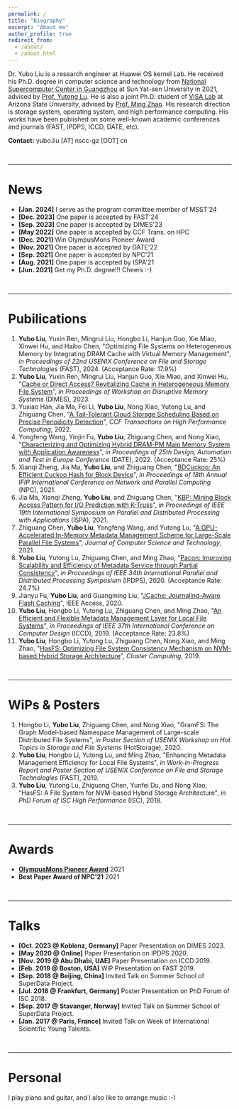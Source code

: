 ```yaml
---
permalink: /
title: "Biography"
excerpt: "About me"
author_profile: true
redirect_from: 
  - /about/
  - /about.html
---
```


Dr. Yubo Liu is a research engineer at Huawei OS kernel Lab. He received his Ph.D. degree in computer science and technology from [National Supercomputer Center in Guangzhou](http://www.nscc-gz.cn/) at Sun Yat-sen University in 2021, advised by [Prof. Yutong Lu](https://cse.sysu.edu.cn/content/2483). He is also a joint Ph.D. student of [VISA Lab](http://visa.lab.asu.edu/web/about/) at Arizona State University, advised by [Prof. Ming Zhao](http://visa.lab.asu.edu/web/people/mingzhao/). His research direction is storage system, operating system, and high performance computing. His works have been published on some well-known academic conferences and journals (FAST, IPDPS, ICCD, DATE, etc).



**Contact:** yubo.liu [AT] nscc-gz [DOT] cn

&emsp;

-------


News
======
* **[Jan. 2024]** I serve as the program committee member of MSST'24
* **[Dec. 2023]** One paper is accepted by FAST'24
* **[Sep. 2023]** One paper is accepted by DIMES'23
* **[May 2022]** One paper is accepted by CCF Trans. on HPC
* **[Dec. 2021]** Win OlympusMons Pioneer Award
* **[Nov. 2021]** One paper is accepted by DATE'22
* **[Sep. 2021]** One paper is accepted by NPC'21
* **[Aug. 2021]** One paper is accepted by ISPA'21
* **[Jun. 2021]** Get my Ph.D. degree!!! Cheers :-)

&emsp;

-------


Pubilications
======
1. **Yubo Liu**, Yuxin Ren, Mingrui Liu, Hongbo Li, Hanjun Guo, Xie Miao, Xinwei Hu, and Haibo Chen, "Optimizing File Systems on Heterogeneous Memory by Integrating DRAM Cache with Virtual Memory Management", *in Proceedings of 22nd USENIX Conference on File and Storage Technologies* (FAST), 2024. (Acceptance Rate: 17.9%)
1. **Yubo Liu**, Yuxin Ren, Mingrui Liu, Hanjun Guo, Xie Miao, and Xinwei Hu, "[Cache or Direct Access? Revitalizing Cache in Heterogeneous Memory File System](http://pplau.github.io/files/dimes23.pdf)", *in Proceedings of Workshop on Disruptive Memory Systems* (DIMES), 2023.
1. Yuxiao Han, Jia Ma, Fei Li, **Yubo Liu**, Nong Xiao, Yutong Lu, and Zhiguang Chen, "[A Tail-Tolerant Cloud Storage Scheduling Based on Precise Periodicity Detection](https://link.springer.com/article/10.1007/s42514-022-00099-8)", *CCF Transactions on High Performance Computing*, 2022.
1. Yongfeng Wang, Yinjin Fu, **Yubo Liu**, Zhiguang Chen, and Nong Xiao, "[Characterizing and Optimizing Hybrid DRAM-PM Main Memory System with Application Awareness](http://pplau.github.io/files/date21.pdf)", *in Proceedings of 25th Design, Automation and Test in Europe Conference* (DATE), 2022. (Acceptance Rate: 25%)
1. Xianqi Zheng, Jia Ma, **Yubo Liu**, and Zhiguang Chen, "[BDCuckoo: An Efficient Cuckoo Hash for Block Device](http://pplau.github.io/files/npc21.pdf)", *in Proceedings of 18th Annual IFIP International Conference on Network and Parallel Computing* (NPC), 2021.
1. Jia Ma, Xianqi Zheng, **Yubo Liu**, and Zhiguang Chen, "[KBP: Mining Block Access Pattern for I/O Prediction with K-Truss](http://pplau.github.io/files/ispa21.pdf)", *in Proceedings of IEEE 19th International Symposium on Parallel and Distributed Processing with Applications* (ISPA), 2021.
1. Zhiguang Chen, **Yubo Liu**, Yongfeng Wang, and Yutong Lu, "[A GPU-Accelerated In-Memory Metadata Management Scheme for Large-Scale Parallel File Systems](https://link.springer.com/article/10.1007/s11390-020-0783-9)", *Journal of Computer Science and Technology*, 2021.
1. **Yubo Liu**, Yutong Lu, Zhiguang Chen, and Ming Zhao, "[Pacon: Improving Scalability and Efficiency of Metadata Service through Partial Consistency](http://pplau.github.io/files/ipdps20.pdf)", *in Proceedings of IEEE 34th International Parallel and Distributed Processing Symposium* (IPDPS), 2020. (Acceptance Rate: 24.7%)
1. Jianyu Fu, **Yubo Liu**, and Guangming Liu, "[JCache: Journaling-Aware Flash Caching](https://ieeexplore.ieee.org/abstract/document/9051733)", IEEE Access, 2020.
1. **Yubo Liu**, Hongbo Li, Yutong Lu, Zhiguang Chen, and Ming Zhao, "[An Efficient and Flexible Metadata Management Layer for Local File Systems](http://pplau.github.io/files/iccd19.pdf)", *in Proceedings of IEEE 37th International Conference on Computer Design* (ICCD), 2019. (Acceptance Rate: 23.8%)
1. **Yubo Liu**, Hongbo Li, Yutong Lu, Zhiguang Chen, Nong Xiao, and Ming Zhao, "[HasFS: Optimizing File System Consistency Mechanism on NVM-based Hybrid Storage Architecture](https://link.springer.com/article/10.1007/s10586-019-03023-y)", *Cluster Computing*, 2019.

&emsp;

-------


WiPs & Posters
======
1. Hongbo Li, **Yubo Liu**, Zhiguang Chen, and Nong Xiao, "GramFS: The Graph Model-based Namespace Management of Large-scale Distributed File Systems", *in Poster Section of USENIX Workshop on Hot Topics in Storage and File Systems* (HotStorage), 2020.
1. **Yubo Liu**, Hongbo Li, Yutong Lu, and Ming Zhao, "Enhancing Metadata Management Efficiency for Local File Systems", *in Work-in-Progress Report and Poster Section of USENIX Conference on File and Storage Technologies* (FAST), 2019.
1. **Yubo Liu**, Yutong Lu, Zhiguang Chen, Yunfei Du, and Nong Xiao, "HasFS: A File System for NVM-based Hybrid Storage Architecture", *in PhD Forum of ISC High Performance* (ISC), 2018.

&emsp;

-------

Awards
======
* **[OlympusMons Pioneer Award](https://e.huawei.com/cn/topic/storage/olympus-mons-awards-2021)** 2021
* **Best Paper Award of NPC'21** 2021

&emsp;

-------


Talks
======
* **[Oct. 2023 @ Koblenz, Germany]** Paper Presentation on DIMES 2023.
* **[May 2020 @ Online]** Paper Presentation on IPDPS 2020.
* **[Nov. 2019 @ Abu Dhabi, UAE]** Paper Presentation on ICCD 2019.
* **[Feb. 2019 @ Boston, USA]** WiP Presentation on FAST 2019.
* **[Sep. 2018 @ Beijing, China]** Invited Talk on Summer School of SuperData Project.
* **[Jul. 2018 @ Frankfurt, Germany]** Poster Presentation on PhD Forum of ISC 2018.
* **[Sep. 2017 @ Stavanger, Norway]** Invited Talk on Summer School of SuperData Project.
* **[Jan. 2017 @ Paris, France]** Invited Talk on Week of International Scientific Young Talents.

&emsp;

-------


Personal
======
I play piano and guitar, and I also like to arrange music :-)

